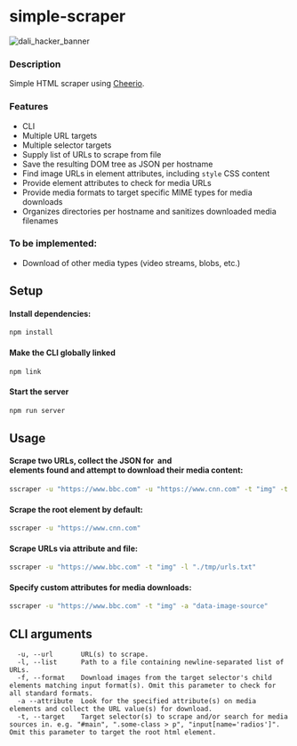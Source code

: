 # simple-scraper
![dali_hacker_banner](https://user-images.githubusercontent.com/8112394/194165822-75d9cace-9561-45a7-8f0f-c29d86a79734.png)

### Description
Simple HTML scraper using [Cheerio](https://cheerio.js.org).

### Features
- CLI
- Multiple URL targets
- Multiple selector targets
- Supply list of URLs to scrape from file
- Save the resulting DOM tree as JSON per hostname
- Find image URLs in element attributes, including `style` CSS content
- Provide element attributes to check for media URLs
- Provide media formats to target specific MIME types for media downloads
- Organizes directories per hostname and sanitizes downloaded media filenames

### To be implemented:
- Download of other media types (video streams, blobs, etc.)

## Setup
#### Install dependencies:
```bash
npm install
```

#### Make the CLI globally linked
```bash
npm link
```

#### Start the server
```bash
npm run server
```

## Usage
#### Scrape two URLs, collect the JSON for <img> and <article> elements found and attempt to download their media content:
```bash
sscraper -u "https://www.bbc.com" -u "https://www.cnn.com" -t "img" -t "article"
```

#### Scrape the root <html> element by default:
```bash
sscraper -u "https://www.cnn.com"
```

#### Scrape URLs via attribute and file:
```bash
sscraper -u "https://www.bbc.com" -t "img" -l "./tmp/urls.txt"
```

#### Specify custom attributes for media downloads:
```bash
sscraper -u "https://www.bbc.com" -t "img" -a "data-image-source"
```

## CLI arguments
```
  -u, --url       URL(s) to scrape.
  -l, --list      Path to a file containing newline-separated list of URLs.
  -f, --format    Download images from the target selector's child elements matching input format(s). Omit this parameter to check for all standard formats.
  -a --attribute  Look for the specified attribute(s) on media elements and collect the URL value(s) for download.
  -t, --target    Target selector(s) to scrape and/or search for media sources in. e.g. "#main", ".some-class > p", "input[name='radios']". Omit this parameter to target the root html element.
```
